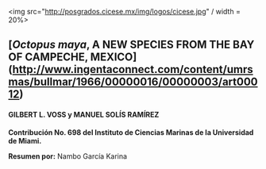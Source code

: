 <img src="http://posgrados.cicese.mx/img/logos/cicese.jpg" / width = 20%>

## [*Octopus maya*, A NEW SPECIES FROM THE BAY OF CAMPECHE, MEXICO] (http://www.ingentaconnect.com/content/umrsmas/bullmar/1966/00000016/00000003/art00012)
#### GILBERT L. VOSS y MANUEL SOLÍS RAMÍREZ 

**Contribución No. 698 del Instituto de Ciencias Marinas de la Universidad de Miami.**

**Resumen por:** Nambo García Karina
